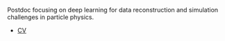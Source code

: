 Postdoc focusing on deep learning for data reconstruction and simulation challenges in particle physics.

* [CV](files/dreyer_cv_winter_2023.pdf)
